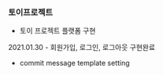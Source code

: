 ### 토이프로젝트

- 토이 프로젝트 플랫폼 구현

2021.01.30 - 회원가입, 로그인, 로그아웃 구현완료


- commit message template setting


